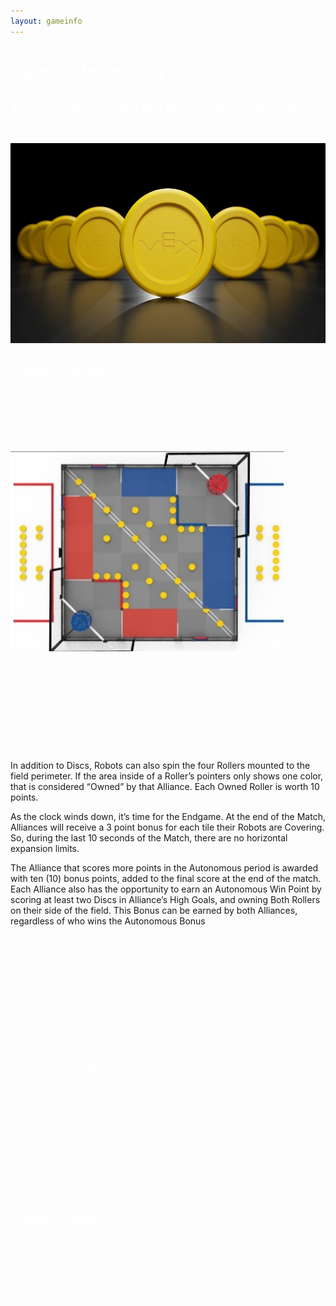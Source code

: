 ```yaml
---
layout: gameinfo
---
```


<h1 style="color:white">Game Information</h1>

<h2 style="color:white">This Vex Season we are playing Vex VRC Spin-Up</h2>

<img src="/assets/img/VRCSpin-Up2.png" alt="VRC Spin Up" height="320">

<h2 style="color:white">Game Overfiew</h2>

<p style="color:white">VEX Robotics Competition Spin Up is played on a 12’x12’ square field configured as seen below. Two (2) Alliances – one (1) “red” and one (1) “blue” – composed of two (2) Teams each, compete in matches consisting of a fifteen (15) second Autonomous Period, followed by a one minute and forty-five second (1:45) Driver Controlled Period.</p>

<img src="/assets/img/Field-image.png" alt="VRC Spin Up Field" height="320">

<h2 style="color:white">Game Details</h2>

<p style="color:white">There are sixty (60) Discs and four (4) Rollers on a VRC Spin Up Field. Discs can be Scored in the two High Goals, one per Alliance, at opposite corners of the field.  Each Disc scored in a High Goal is worth 5 points. However, Robots aiming for the High Goal had better be accurate!  Because underneath each High Goal, is a 1-point Low Goal for the opposing Alliance.

In addition to Discs, Robots can also spin the four Rollers mounted to the field perimeter.  If the area inside of a Roller’s pointers only shows one color, that is considered “Owned” by that Alliance.  Each Owned Roller is worth 10 points.

As the clock winds down, it’s time for the Endgame. At the end of the Match, Alliances will receive a 3 point bonus for each tile their Robots are Covering. So, during the last 10 seconds of the Match, there are no horizontal expansion limits.

The Alliance that scores more points in the Autonomous period is awarded with ten (10) bonus points, added to the final score at the end of the match. Each Alliance also has the opportunity to earn an Autonomous Win Point by scoring at least two Discs in Alliance’s High Goals, and owning Both Rollers on their side of the field. This Bonus can be earned by both Alliances, regardless of who wins the Autonomous Bonus</p>

<h2 style="color:white">Game Objectives</h2>

<p style="color:white">Listed Game Objectives:</p>

<ul style="color:white">
<li>Score as many disks in the High goals as possible</li>
<li>Gain control over 4 rollers on corners of the field</li>
<li>De-score missed disks from the oposing low goal</li>
<li>During the last 10 seconds of a match, the Horizontial expansion limit is dropped and robots should expand out to gain points per tile covered</li>
</ul>

<h2 style="color:white">Basic Game Rules</h2>

<p style="color:white">The game rules are:</p>

<ul style="color:white">
<li>Robots Must begin the Match in the starting volume (18inches x 18inches)</li>
<li>No Trapping for more than 5 seconds.</li>
<li>Robots get two Preloads.</li>
<li>Horizontal expansion is limited until the Endgame. (Last 10 seconds)</li>
<li>Possession is limited to three (3) Discs</li>
<li>Match Loads Have to be introduced through the loader attached to the field</li>
</ul>

<h2 style="color:white">Game Scoring</h2>

<p style="color:white">The game scoring is:</p>

<ul style="color:white">
<li>5 Points For Each Disc Scored in a High Goal</li>
<li>1 Point for Each Disc Scored in a Low Goal</li>
<li>3 Points for Each Covered Field Tile at the end of the match</li>
<li>10 Points for the Winner of the Autonomous Bonus</li>